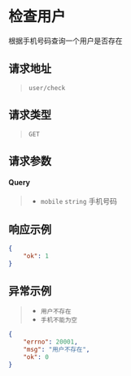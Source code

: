 # 检查用户

根据手机号码查询一个用户是否存在

## 请求地址

> `user/check`

## 请求类型

> `GET`

## 请求参数

#### Query

> - `mobile` `string` 手机号码

## 响应示例

```json
{
    "ok": 1
}
```

## 异常示例

> - `用户不存在`
> - `手机不能为空`

```json
{
    "errno": 20001,
    "msg": "用户不存在",
    "ok": 0
}
```